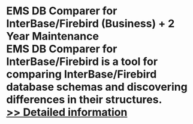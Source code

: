 # EMS DB Comparer for InterBase/Firebird (Business) + 2 Year Maintenance<br />EMS DB Comparer for InterBase/Firebird is a tool for comparing InterBase/Firebird database schemas and discovering differences in their structures.<br />[>> Detailed information](https://secure.shareit.com/shareit/product.html?productid=300068053&affiliateid=200057808)